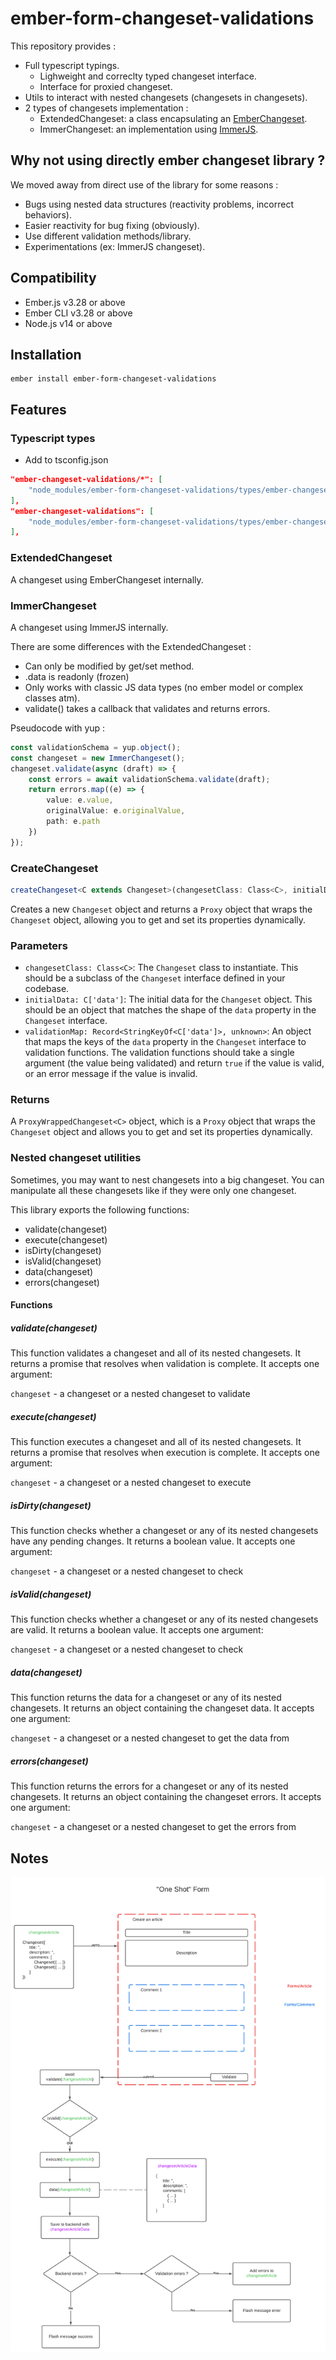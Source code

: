 # ember-form-changeset-validations

This repository provides :  

- Full typescript typings.
  - Lighweight and correclty typed changeset interface.
  - Interface for proxied changeset.
- Utils to interact with nested changesets (changesets in changesets).
- 2 types of changesets implementation :
  - ExtendedChangeset: a class encapsulating an [EmberChangeset](https://github.com/poteto/ember-changeset).
  - ImmerChangeset: an implementation using [ImmerJS](https://immerjs.github.io).

## Why not using directly ember changeset library ?

We moved away from direct use of the library for some reasons :

- Bugs using nested data structures (reactivity problems, incorrect behaviors).
- Easier reactivity for bug fixing (obviously).
- Use different validation methods/library.
- Experimentations (ex: ImmerJS changeset).

## Compatibility

* Ember.js v3.28 or above
* Ember CLI v3.28 or above
* Node.js v14 or above

## Installation

```
ember install ember-form-changeset-validations
```

## Features

### Typescript types

- Add to tsconfig.json

```json 
"ember-changeset-validations/*": [
    "node_modules/ember-form-changeset-validations/types/ember-changeset-validations/*"
],
"ember-changeset-validations": [
    "node_modules/ember-form-changeset-validations/types/ember-changeset-validations"
],
```

### ExtendedChangeset

A changeset using EmberChangeset internally.

### ImmerChangeset

A changeset using ImmerJS internally.

There are some differences with the ExtendedChangeset :

- Can only be modified by get/set method.
- .data is readonly (frozen)
- Only works with classic JS data types (no ember model or complex classes atm).
- validate() takes a callback that validates and returns errors.

Pseudocode with yup :

```ts
const validationSchema = yup.object();
const changeset = new ImmerChangeset();
changeset.validate(async (draft) => {
    const errors = await validationSchema.validate(draft);
    return errors.map((e) => {
        value: e.value,
        originalValue: e.originalValue,
        path: e.path
    })
});
```

### CreateChangeset

```ts
createChangeset<C extends Changeset>(changesetClass: Class<C>, initialData: C['data'], validationMap: Record<StringKeyOf<C['data']>, unknown>): ProxyWrappedChangeset<C>
```

Creates a new `Changeset` object and returns a `Proxy` object that wraps the `Changeset` object, allowing you to get and set its properties dynamically.

### Parameters

- `changesetClass: Class<C>`: The `Changeset` class to instantiate. This should be a subclass of the `Changeset` interface defined in your codebase.
- `initialData: C['data']`: The initial data for the `Changeset` object. This should be an object that matches the shape of the `data` property in the `Changeset` interface.
- `validationMap: Record<StringKeyOf<C['data']>, unknown>`: An object that maps the keys of the `data` property in the `Changeset` interface to validation functions. The validation functions should take a single argument (the value being validated) and return `true` if the value is valid, or an error message if the value is invalid.

### Returns

A `ProxyWrappedChangeset<C>` object, which is a `Proxy` object that wraps the `Changeset` object and allows you to get and set its properties dynamically.


### Nested changeset utilities

Sometimes, you may want to nest changesets into a big changeset. You can manipulate all these changesets like if they were only one changeset.

This library exports the following functions:

* validate(changeset)
* execute(changeset)
* isDirty(changeset)
* isValid(changeset)
* data(changeset)
* errors(changeset)

#### Functions

##### validate(changeset)

This function validates a changeset and all of its nested changesets. It returns a promise that resolves when validation is complete. It accepts one argument:

`changeset` - a changeset or a nested changeset to validate

##### execute(changeset)

This function executes a changeset and all of its nested changesets. It returns a promise that resolves when execution is complete. It accepts one argument:

`changeset` - a changeset or a nested changeset to execute

##### isDirty(changeset)

This function checks whether a changeset or any of its nested changesets have any pending changes. It returns a boolean value. It accepts one argument:

`changeset` - a changeset or a nested changeset to check

##### isValid(changeset)

This function checks whether a changeset or any of its nested changesets are valid. It returns a boolean value. It accepts one argument:

`changeset` - a changeset or a nested changeset to check

##### data(changeset)

This function returns the data for a changeset or any of its nested changesets. It returns an object containing the changeset data. It accepts one argument:

`changeset` - a changeset or a nested changeset to get the data from

##### errors(changeset)

This function returns the errors for a changeset or any of its nested changesets. It returns an object containing the changeset errors. It accepts one argument:

`changeset` - a changeset or a nested changeset to get the errors from

## Notes

![/static/flow.png](/static/flow.png)